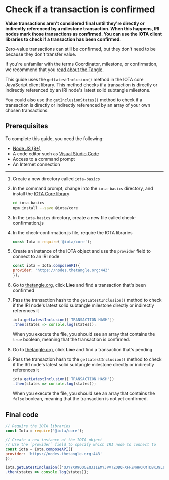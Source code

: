 # Check if a transaction is confirmed

**Value transactions aren't considered final until they're directly or indirectly referenced by a milestone transaction. When this happens, IRI nodes mark those transactions as confirmed. You can use the IOTA client libraries to check if a transaction has been confirmed.**

Zero-value transactions can still be confirmed, but they don't need to be because they don't transfer value.

If you're unfamilar with the terms Coordinator, milestone, or confirmation, we recommend that you [read about the Tangle](root://the-tangle/0.1/introduction/overview.md).

This guide uses the `getLatestInclusion()` method in the IOTA core JavaScript client library. This method checks if a transaction is directly or indirectly referenced by an IRI node's latest solid subtangle milestone.

You could also use the `getInclusionStates()` method to check if a transaction is directly or indirectly referenced by an array of your own chosen transactions.

## Prerequisites

To complete this guide, you need the following:

* [Node JS (8+)](https://nodejs.org/en/)
* A code editor such as [Visual Studio Code](https://code.visualstudio.com/Download)
* Access to a command prompt
* An Internet connection

---

1. Create a new directory called `iota-basics`

2. In the command prompt, change into the `iota-basics` directory, and install the [IOTA Core library](https://github.com/iotaledger/iota.js/tree/next/packages/core)

    ```bash
    cd iota-basics
    npm install --save @iota/core
    ```

3. In the `iota-basics` directory, create a new file called check-confirmation.js

4. In the check-confirmation.js file, require the IOTA libraries

    ```js
    const Iota = require('@iota/core');
    ```

5. Create an instance of the IOTA object and use the `provider` field to connect to an IRI node

    ```js
    const iota = Iota.composeAPI({
    provider: 'https://nodes.thetangle.org:443'
    });
    ```

6. Go to [thetangle.org](https://thetangle.org), click **Live** and find a transaction that's been confirmed

7. Pass the transaction hash to the `getLatestInclusion()` method to check if the IRI node's latest solid subtangle milestone directly or indirectly references it

    ```js
    iota.getLatestInclusion(['TRANSACTION HASH'])
    .then(states => console.log(states));
    ```

    When you execute the file, you should see an array that contains the `true` boolean, meaning that the transaction is confirmed.

8. Go to [thetangle.org](https://thetangle.org), click **Live** and find a transaction that's pending

9. Pass the transaction hash to the `getLatestInclusion()` method to check if the IRI node's latest solid subtangle milestone directly or indirectly references it

    ```js
    iota.getLatestInclusion(['TRANSACTION HASH'])
    .then(states => console.log(states));
    ```

    When you execute the file, you should see an array that contains the `false` boolean, meaning that the transaction is not yet confirmed.

## Final code

```js
// Require the IOTA libraries
const Iota = require('@iota/core');

// Create a new instance of the IOTA object
// Use the `provider` field to specify which IRI node to connect to
const iota = Iota.composeAPI({
provider: 'https://nodes.thetangle.org:443'
});

iota.getLatestInclusion(['QJYYXR9QQGEQJIIEMYJVVTZODQFXFFZNHHOKMTDBKJ9LLKCYJKSUWBHGHUFCKFQGD9WCXBJ9HRAFZ9999'])
.then(states => console.log(states));
```



